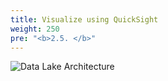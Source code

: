 ```yaml
---
title: Visualize using QuickSight
weight: 250
pre: "<b>2.5. </b>"
---
```


![Data Lake Architecture](/images/modules/visualize.png?width=50pc)